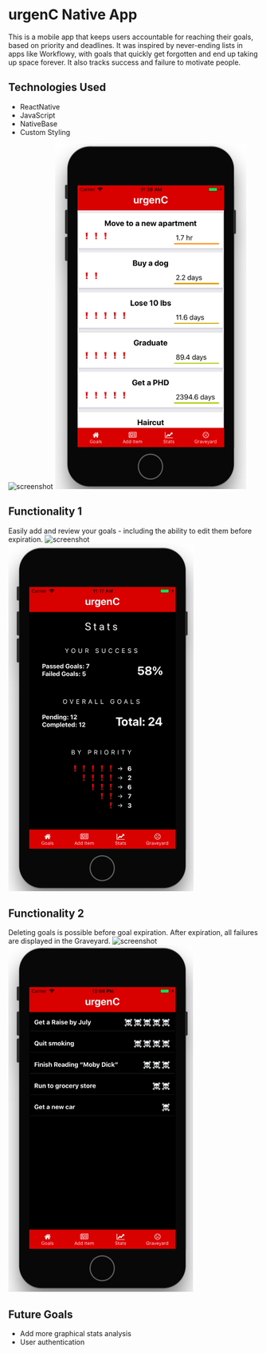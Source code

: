 # urgenC Native App

This is a mobile app that keeps users accountable for reaching their goals, based on priority and deadlines. It was inspired by never-ending lists in apps like Workflowy, with goals that quickly get forgotten and end up taking up space forever. It also tracks success and failure to motivate people.

## Technologies Used
- ReactNative
- JavaScript
- NativeBase
- Custom Styling

![screenshot](./README/ExpiringGoal.gif?raw=true)
![screenshot](./README/Main.png?raw=true)

## Functionality 1
Easily add and review your goals - including the ability to edit them before expiration.
![screenshot](./README/Added.gif?raw=true)
![screenshot](./README/Stats.png?raw=true)


## Functionality 2
Deleting goals is possible before goal expiration. After expiration, all failures are displayed in the Graveyard.
![screenshot](./README/Delete.gif?raw=true)
![screenshot](./README/Graveyard.png?raw=true)

## Future Goals
- Add more graphical stats analysis
- User authentication

